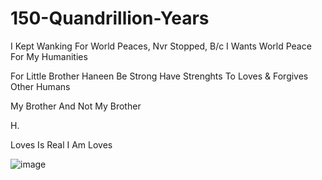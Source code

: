 # 150-Quandrillion-Years
I Kept Wanking For World Peaces, Nvr Stopped, B/c I Wants World Peace For My Humanities


For Little Brother
Haneen
Be Strong
Have Strenghts To Loves & Forgives 
Other Humans

My Brother
And
Not My Brother

H.

Loves Is Real
I Am Loves


![image](https://github.com/user-attachments/assets/7f941a36-724f-4566-8f97-266ce523a8b9)
